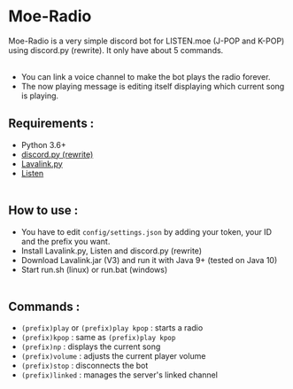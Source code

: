 # Moe-Radio

Moe-Radio is a very simple discord bot for LISTEN.moe (J-POP and K-POP) using discord.py (rewrite). It only have about 5 commands.<br><br>
- You can link a voice channel to make the bot plays the radio forever.<br> 
- The now playing message is editing itself displaying which current song is playing.

## Requirements :<br>
- Python 3.6+<br>
- [discord.py (rewrite)](https://github.com/Rapptz/discord.py/tree/rewrite)
- [Lavalink.py](https://github.com/Devoxin/Lavalink.py)
- [Listen](https://github.com/Yarn/Listen)
<br><br>
## How to use :<br>
- You have to edit ```config/settings.json``` by adding your token, your ID and the prefix you want.
- Install Lavalink.py, Listen and discord.py (rewrite)
- Download Lavalink.jar (V3) and run it with Java 9+ (tested on Java 10)
- Start run.sh (linux) or run.bat (windows)
<br><br>
## Commands :<br>
- ```(prefix)play``` or ```(prefix)play kpop``` : starts a radio
- ```(prefix)kpop``` : same as ```(prefix)play kpop```
- ```(prefix)np``` : displays the current song
- ```(prefix)volume``` : adjusts the current player volume
- ```(prefix)stop``` : disconnects the bot
- ```(prefix)linked``` : manages the server's linked channel
